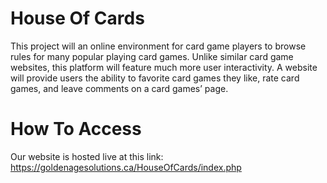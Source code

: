 # House Of Cards
This project will an online environment for card game players to browse rules for many popular playing card games. Unlike similar card game websites, this platform will feature much more user interactivity. A website will provide users the ability to favorite card games they like, rate card games, and leave comments on a card games’ page.

# How To Access
Our website is hosted live at this link:
https://goldenagesolutions.ca/HouseOfCards/index.php
